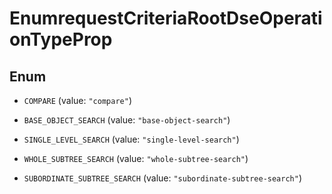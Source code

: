 

# EnumrequestCriteriaRootDseOperationTypeProp

## Enum


* `COMPARE` (value: `"compare"`)

* `BASE_OBJECT_SEARCH` (value: `"base-object-search"`)

* `SINGLE_LEVEL_SEARCH` (value: `"single-level-search"`)

* `WHOLE_SUBTREE_SEARCH` (value: `"whole-subtree-search"`)

* `SUBORDINATE_SUBTREE_SEARCH` (value: `"subordinate-subtree-search"`)



